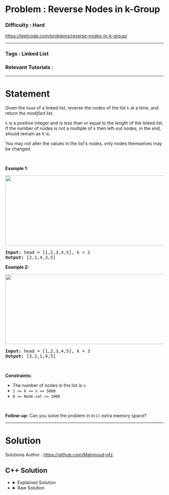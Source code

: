 # Problem : Reverse Nodes in k-Group

### Difficulty : **Hard**

https://leetcode.com/problems/reverse-nodes-in-k-group/

---

### Tags : **Linked List**

### Relevant Tutorials :



---

# Statement

<p>Given the <code>head</code> of a linked list, reverse the nodes of the list <code>k</code> at a time, and return <em>the modified list</em>.</p>

<p><code>k</code> is a positive integer and is less than or equal to the length of the linked list. If the number of nodes is not a multiple of <code>k</code> then left-out nodes, in the end, should remain as it is.</p>

<p>You may not alter the values in the list's nodes, only nodes themselves may be changed.</p>

<p>&nbsp;</p>
<p><strong class="example">Example 1:</strong></p>
<img alt="" src="https://assets.leetcode.com/uploads/2020/10/03/reverse_ex1.jpg" style="width: 542px; height: 222px;">
<pre><strong>Input:</strong> head = [1,2,3,4,5], k = 2
<strong>Output:</strong> [2,1,4,3,5]
</pre>

<p><strong class="example">Example 2:</strong></p>
<img alt="" src="https://assets.leetcode.com/uploads/2020/10/03/reverse_ex2.jpg" style="width: 542px; height: 222px;">
<pre><strong>Input:</strong> head = [1,2,3,4,5], k = 3
<strong>Output:</strong> [3,2,1,4,5]
</pre>

<p>&nbsp;</p>
<p><strong>Constraints:</strong></p>

<ul>
	<li>The number of nodes in the list is <code>n</code>.</li>
	<li><code>1 &lt;= k &lt;= n &lt;= 5000</code></li>
	<li><code>0 &lt;= Node.val &lt;= 1000</code></li>
</ul>

<p>&nbsp;</p>
<p><strong>Follow-up:</strong> Can you solve the problem in <code>O(1)</code> extra memory space?</p>


---

# Solution 

Solutions Author : https://github.com/Mahmoud-nfz

## C++ Solution

<ul>
<li>

<details>
    <summary>Explained Solution</summary>

```cpp
/**
 * Definition for singly-linked list.
 * struct ListNode {
 *     int val;
 *     ListNode *next;
 *     ListNode() : val(0), next(nullptr) {}
 *     ListNode(int x) : val(x), next(nullptr) {}
 *     ListNode(int x, ListNode *next) : val(x), next(next) {}
 * };
 */
class Solution {
public:

    // Helper function to reverse a group of k nodes in an array
    ListNode* reverseKfromArray(vector<ListNode*>& nodes, int k) {
        int i = 0, n = nodes.size();

        // Reverse the nodes in groups of k until there are k nodes left to reverse
        while (i < n - (n % k)) {
            reverse(nodes.begin() + i, nodes.begin() + i + k);
            i += k;
        }

        // Update the next pointers to link the reversed nodes together
        for (int i = 0; i < nodes.size() - 1; i++) {
            nodes[i]->next = nodes[i + 1];
        }
        nodes[nodes.size() - 1]->next = NULL;

        return nodes[0]; // Return the new head of the reversed group
    }

    // Main function to reverse nodes in groups of k
    ListNode* reverseKGroup(ListNode* head, int k) {
        vector<ListNode*> nodes;

        // Convert the linked list into a vector of nodes
        while (head && head->next) {
            nodes.push_back(head);
            head = head->next;
        }
        nodes.push_back(head);

        // Call the helper function to reverse nodes in groups of k
        return reverseKfromArray(nodes, k);
    }
};

```
</details>
</li>

<li>
<details>
    <summary>Raw Solution</summary>

```cpp
class Solution {
public:
    ListNode* reverseKfromArray(vector<ListNode*>& nodes, int k) {
        int i = 0, n = nodes.size();
        while (i < n - (n % k)) {
            reverse(nodes.begin() + i, nodes.begin() + i + k);
            i += k;
        }
        for (int i = 0; i < nodes.size() - 1; i++) {
            nodes[i]->next = nodes[i + 1];
        }
        nodes[nodes.size() - 1]->next = NULL;
        return nodes[0]; 
    }
    ListNode* reverseKGroup(ListNode* head, int k) {
        vector<ListNode*> nodes;
        while (head && head->next) {
            nodes.push_back(head);
            head = head->next;
        }
        nodes.push_back(head);
        return reverseKfromArray(nodes, k);
    }
};
```
</details>
</li>
</ul>
